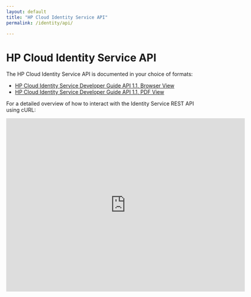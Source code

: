 ```yaml
---
layout: default
title: "HP Cloud Identity Service API"
permalink: /identity/api/

---
```

# HP Cloud Identity Service API

The HP Cloud Identity Service API is documented in your choice of formats: 

* [HP Cloud Identity Service Developer Guide API 1.1, Browser View](https://api-docs.hpcloud.com/hpcloud-identity-service/1.0/content/ch_identity-service-dev-overview.html)
* [HP Cloud Identity Service Developer Guide API 1.1, PDF View](http://api-docs.hpcloud.com/hpcloud-identity-service/1.0/hpcloud-identity-service-1.0.pdf)

For a detailed overview of how to interact with the Identity Service REST API using cURL:
<iframe src="http://player.vimeo.com/video/35980431?title=0&amp;byline=0&amp;portrait=0" width="640" height="464" frameborder="0"> </iframe>




<!--list of stuff that isn't supported in the HP implementation-->
<!--list of HP extensions to the OpenStack stuff-->
<!--introductory information and videos, if available-->